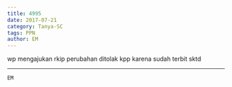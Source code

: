 ```yaml
---
title: 4995
date: 2017-07-21
category: Tanya-SC
tags: PPN
author: EM
---
```


wp mengajukan rkip perubahan ditolak kpp karena sudah terbit sktd

---



`EM`
